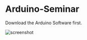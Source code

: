 # Arduino-Seminar
Download the Arduino Software first.


![screenshot](https://user-images.githubusercontent.com/59195649/72522399-f3893600-38a0-11ea-8d5b-63e3b9428d15.png)
